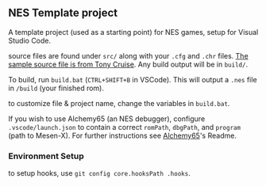 ## NES Template project
A template project (used as a starting point) for NES games, setup for Visual Studio Code.

source files are found under `src/` along with your `.cfg` and `.chr` files. [The sample source file is from Tony Cruise](https://github.com/tony-cruise/ProgrammingGamesForTheNES). Any build output will be in `build/`.

To build, run `build.bat` (`CTRL+SHIFT+B` in VSCode). This will output a `.nes` file in `/build` (your finished rom).

to customize file & project name, change the variables in `build.bat`.

If you wish to use Alchemy65 (an NES debugger), configure `.vscode/launch.json` to contain a correct `romPath`, `dbgPath`, and `program` (path to Mesen-X). For further instructions see [Alchemy65](https://github.com/AlchemicRaker/alchemy65)'s Readme.

### Environment Setup
to setup hooks, use `git config core.hooksPath .hooks`.